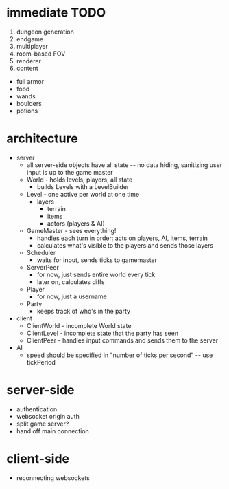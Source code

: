 # immediate TODO
1. dungeon generation
1. endgame
1. multiplayer
1. room-based FOV
1. renderer
1. content
  - full armor
  - food
  - wands
  - boulders
  - potions

# architecture
- server
  - all server-side objects have all state -- no data hiding, sanitizing user input is up to the game master
  - World - holds levels, players, all state
    - builds Levels with a LevelBuilder
  - Level - one active per world at one time
    - layers
      - terrain
      - items
      - actors (players & AI)
  - GameMaster - sees everything!
    - handles each turn in order: acts on players, AI, items, terrain
    - calculates what's visible to the players and sends those layers
  - Scheduler
    - waits for input, sends ticks to gamemaster
  - ServerPeer
    - for now, just sends entire world every tick
    - later on, calculates diffs
  - Player
    - for now, just a username
  - Party
    - keeps track of who's in the party
- client
  - ClientWorld - incomplete World state
  - ClientLevel - incomplete state that the party has seen
  - ClientPeer - handles input commands and sends them to the server
- AI
  - speed should be specified in "number of ticks per second" -- use tickPeriod

# server-side
- authentication
- websocket origin auth
- split game server?
- hand off main connection

# client-side
- reconnecting websockets
